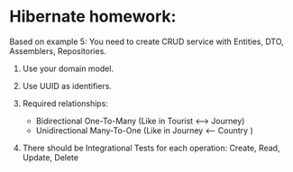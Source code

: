 # Hibernate homework:

Based on example 5:
You need to create CRUD service with Entities, DTO, Assemblers, Repositories. 

1. Use your domain model.
2. Use UUID as identifiers.

3. Required relationships: 
    - Bidirectional  One-To-Many (Like in Tourist <--> Journey)
    - Unidirectional Many-To-One (Like in Journey <-- Country )

4. There should be Integrational Tests for each operation: Create, Read, Update, Delete